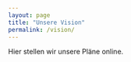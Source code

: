 ```yaml
---
layout: page
title: "Unsere Vision"
permalink: /vision/
---
```


Hier stellen wir unsere Pläne online.
